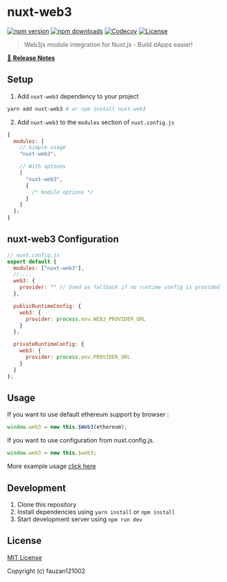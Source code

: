 # nuxt-web3

[![npm version][npm-version-src]][npm-version-href]
[![npm downloads][npm-downloads-src]][npm-downloads-href]
[![Codecov][codecov-src]][codecov-href]
[![License][license-src]][license-href]

> Web3js module integration for Nuxt.js - Build dApps easier!

[📖 **Release Notes**](./CHANGELOG.md)

## Setup

1. Add `nuxt-web3` dependency to your project

```bash
yarn add nuxt-web3 # or npm install nuxt-web3
```

2. Add `nuxt-web3` to the `modules` section of `nuxt.config.js`

```js
{
  modules: [
    // Simple usage
    "nuxt-web3",

    // With options
    [
      "nuxt-web3",
      {
        /* module options */
      }
    ]
  ];
}
```

## nuxt-web3 Configuration

```js
// nuxt.config.js
export default {
  modules: ["nuxt-web3"],
  //....
  web3: {
    provider: "" // Used as fallback if no runtime config is provided
  },

  publicRuntimeConfig: {
    web3: {
      provider: process.env.WEB3_PROVIDER_URL
    }
  },

  privateRuntimeConfig: {
    web3: {
      provider: process.env.PROVIDER_URL
    }
  }
};
```

## Usage

If you want to use default ethereum support by browser :

```js
window.web3 = new this.$Web3(ethereum);
```

If you want to use configuration from nuxt.config.js.

```js
window.web3 = new this.$web3;
```

More example usage [click here](./example/pages/index.vue)

## Development

1. Clone this repository
2. Install dependencies using `yarn install` or `npm install`
3. Start development server using `npm run dev`

## License

[MIT License](./LICENSE)

Copyright (c) fauzan121002

<!-- Badges -->

[npm-version-src]: https://img.shields.io/npm/v/nuxt-web3/latest.svg
[npm-version-href]: https://npmjs.com/package/nuxt-web3
[npm-downloads-src]: https://img.shields.io/npm/dt/nuxt-web3.svg
[npm-downloads-href]: https://npmjs.com/package/nuxt-web3
[codecov-src]: https://img.shields.io/codecov/c/github/fauzan121002/nuxt-web3.svg
[codecov-href]: https://codecov.io/gh/fauzan121002/nuxt-web3
[license-src]: https://img.shields.io/npm/l/nuxt-web3.svg
[license-href]: https://npmjs.com/package/nuxt-web3
